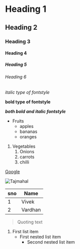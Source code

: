 # Heading 1
## Heading 2
### Heading 3
#### Heading 4
##### Heading 5
###### Heading 6
*italic type of fontstyle*

**bold type of fontstyle**

***both bold and italic fontstyle***

* Fruits
  * apples
  * bananas
  * oranges


1. Vegetables
    1. Onions
    2. carrots
    3. chilli
    
[Google](https://www.google.com/)


![Tajmahal](https://th-thumbnailer.cdn-si-edu.com/NaExfGA1op64-UvPUjYE5ZqCefk=/fit-in/1600x0/filters:focal(1471x1061:1472x1062)/https://tf-cmsv2-smithsonianmag-media.s3.amazonaws.com/filer/b6/30/b630b48b-7344-4661-9264-186b70531bdc/istock-478831658.jpg)

sno|Name
---|---
1|Vivek
2|Vardhan

> Quoting text

1. First list item
   - First nested list item
     - Second nested list item



    
